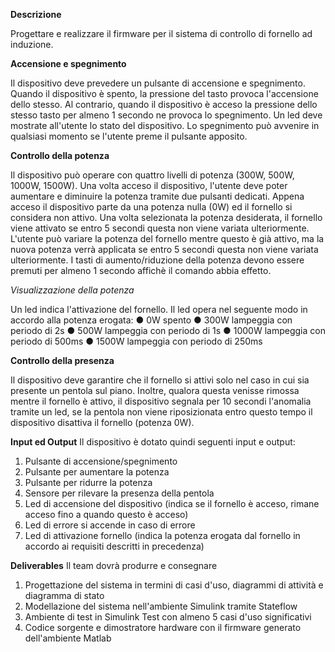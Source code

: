 **Descrizione**

Progettare e realizzare il firmware per il sistema di controllo di fornello ad induzione.

**Accensione e spegnimento**

Il dispositivo deve prevedere un pulsante di accensione e spegnimento. Quando il dispositivo è spento,
la pressione del tasto provoca l'accensione dello stesso. Al contrario, quando il dispositivo è acceso la
pressione dello stesso tasto per almeno 1 secondo ne provoca lo spegnimento. Un led deve mostrate
all'utente lo stato del dispositivo.
Lo spegnimento può avvenire in qualsiasi momento se l'utente preme il pulsante apposito.

**Controllo della potenza**

Il dispositivo può operare con quattro livelli di potenza (300W, 500W, 1000W, 1500W). Una volta
acceso il dispositivo, l'utente deve poter aumentare e diminuire la potenza tramite due pulsanti
dedicati.
Appena acceso il dispositivo parte da una potenza nulla (0W) ed il fornello si considera non attivo. Una
volta selezionata la potenza desiderata, il fornello viene attivato se entro 5 secondi questa non viene
variata ulteriormente.
L'utente può variare la potenza del fornello mentre questo è già attivo, ma la nuova potenza verrà
applicata se entro 5 secondi questa non viene variata ulteriormente.
I tasti di aumento/riduzione della potenza devono essere premuti per almeno 1 secondo affichè il
comando abbia effetto.

*Visualizzazione della potenza*

Un led indica l'attivazione del fornello. Il led opera nel seguente modo in accordo alla potenza erogata:
● 0W spento
● 300W lampeggia con periodo di 2s
● 500W lampeggia con periodo di 1s
● 1000W lampeggia con periodo di 500ms
● 1500W lampeggia con periodo di 250ms

**Controllo della presenza**

Il dispositivo deve garantire che il fornello si attivi solo nel caso in cui sia presente un pentola sul piano.
Inoltre, qualora questa venisse rimossa mentre il fornello è attivo, il dispositivo segnala per 10 secondi
l'anomalia tramite un led, se la pentola non viene riposizionata entro questo tempo il dispositivo
disattiva il fornello (potenza 0W).

**Input ed Output**
Il dispositivo è dotato quindi seguenti input e output:
1. Pulsante di accensione/spegnimento
2. Pulsante per aumentare la potenza
3. Pulsante per ridurre la potenza
4. Sensore per rilevare la presenza della pentola
5. Led di accensione del dispositivo (indica se il fornello è acceso, rimane acceso fino a quando
questo è acceso)
6. Led di errore si accende in caso di errore
7. Led di attivazione fornello (indica la potenza erogata dal fornello in accordo ai requisiti
descritti in precedenza)

**Deliverables**
Il team dovrà produrre e consegnare
1. Progettazione del sistema in termini di casi d'uso, diagrammi di attività e diagramma di stato
2. Modellazione del sistema nell'ambiente Simulink tramite Stateflow
3. Ambiente di test in Simulink Test con almeno 5 casi d'uso significativi
4. Codice sorgente e dimostratore hardware con il firmware generato dell'ambiente Matlab